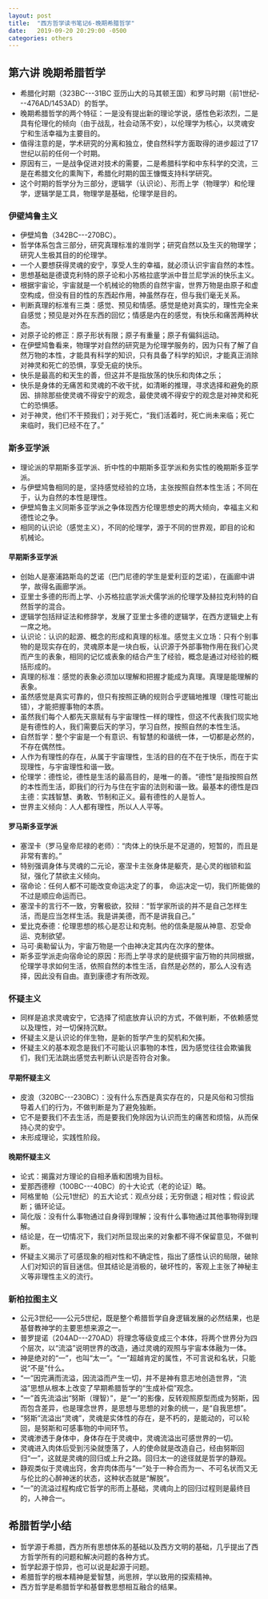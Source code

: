 ```yaml
---
layout: post
title:  "西方哲学读书笔记6-晚期希腊哲学"
date:   2019-09-20 20:29:00 -0500
categories: others
---
```


## 第六讲 晚期希腊哲学

* 希腊化时期（323BC---31BC 亚历山大的马其顿王国）和罗马时期（前1世纪---476AD/1453AD）的哲学。  
* 晚期希腊哲学的两个特征：一是没有提出新的理论学说，感性色彩浓烈，二是具有伦理化的倾向（由于战乱，社会动荡不安），以伦理学为核心，以灵魂安宁和生活幸福为主要目的。  
* 值得注意的是，学术研究的分离和独立，使自然科学方面取得的进步超过了17世纪以前的任何一个时期。  
* 原因有三，一是战争促进对技术的需要，二是希腊科学和中东科学的交流，三是在希腊文化的熏陶下，希腊化时期的国王慷慨支持科学研究。  
* 这个时期的哲学分为三部分，逻辑学（认识论）、形而上学（物理学）和伦理学，逻辑学是工具，物理学是基础，伦理学是目的。  

### 伊壁鸠鲁主义

* 伊壁鸠鲁（342BC---270BC）。  
* 哲学体系包含三部分，研究真理标准的准则学；研究自然以及生灭的物理学；研究人生极其目的的伦理学。  
* 一个人要想获得灵魂的安宁，享受人生的幸福，就必须认识宇宙自然的本性。  
* 思想基础是德谟克利特的原子论和小苏格拉底学派中昔兰尼学派的快乐主义。  
* 根据宇宙论，宇宙就是一个机械论的物质的自然宇宙，世界万物是由原子和虚空构成，但没有目的性的东西起作用，神虽然存在，但与我们毫无关系。  
* 判断真理的标准有三类：感觉、预见和情感。感觉是绝对真实的，理性完全来自感觉；预见是对外在东西的回忆；情感是内在的感觉，有快乐和痛苦两种状态。  
* 对原子论的修正：原子形状有限；原子有重量；原子有偏斜运动。  
* 在伊壁鸠鲁看来，物理学对自然的研究是为伦理学服务的，因为只有了解了自然万物的本性，才能具有科学的知识，只有具备了科学的知识，才能真正消除对神灵和死亡的恐惧，享受无疵的快乐。  
* 快乐是最高的和天生的善，但这并不是指放荡的快乐和肉体之乐；  
* 快乐是身体的无痛苦和灵魂的不收干扰，如清晰的推理，寻求选择和避免的原因、排除那些使灵魂不得安宁的观念，最使灵魂不得安宁的观念是对神灵和死亡的恐惧感。  
* 对于神灵，他们不干预我们；对于死亡，“我们活着时，死亡尚未来临；死亡来临时，我们已经不在了。”  

### 斯多亚学派

* 理论派的早期斯多亚学派、折中性的中期斯多亚学派和务实性的晚期斯多亚学派。  
* 与伊壁鸠鲁相同的是，坚持感觉经验的立场，主张按照自然本性生活；不同在于，认为自然的本性是理性。  
* 伊壁鸠鲁主义同斯多亚学派之争体现西方伦理思想史的两大倾向，幸福主义和德性论之争。  
* 相同的认识论（感觉主义），不同的伦理学，源于不同的世界观，即目的论和机械论。  

#### 早期斯多亚学派

* 创始人是塞浦路斯岛的芝诺（巴门尼德的学生是爱利亚的芝诺），在画廊中讲学，故得名画廊学派。  
* 亚里士多德的形而上学、小苏格拉底学派犬儒学派的伦理学及赫拉克利特的自然哲学的混合。  
* 逻辑学包括辩证法和修辞学，发展了亚里士多德的逻辑学，在西方逻辑史上有一席之地。  
* 认识论：认识的起源、概念的形成和真理的标准。感觉主义立场：只有个别事物的是现实存在的，灵魂原本是一块白板，认识源于外部事物作用在我们心灵而产生的表象，相同的记忆或表象的结合产生了经验，概念是通过对经验的概括形成的。  
* 真理的标准：感觉的表象必须加以理解和把握才能成为真理。真理是能理解的表象。  
* 虽然感觉是真实可靠的，但只有按照正确的规则合乎逻辑地推理（理性可能出错），才能把握事物的本质。  
* 虽然我们每个人都先天禀赋有与宇宙理性一样的理性，但这不代表我们现实地是有德性的人，我们需要后天的学习，学习自然，按照自然的本性生活。  
* 自然哲学：整个宇宙是一个有意识、有智慧的和谐统一体，一切都是必然的，不存在偶然性。  
* 人作为有理性的存在，从属于宇宙理性，生活的目的在不在于快乐，而在于实现理性，与宇宙理性和谐一致。  
* 伦理学：德性论，德性是生活的最高目的，是唯一的善。“德性”是指按照自然的本性而生活，即我们的行为与住在宇宙的法则和谐一致。最基本的德性是四主德：实践智慧、勇敢、节制和正义。最有德性的人是哲人。  
* 世界主义倾向：人人都有理性，所以人人平等。  

#### 罗马斯多亚学派

* 塞涅卡（罗马皇帝尼禄的老师）：“肉体上的快乐是不足道的，短暂的，而且是非常有害的。”  
* 特别强调身体与灵魂的二元论，塞涅卡主张身体是躯壳，是心灵的枷锁和监狱，强化了禁欲主义倾向。  
* 宿命论：任何人都不可能改变命运决定了的事， 命运决定一切，我们所能做的不过是顺应命运而已。  
* 塞涅卡的言行不一致，穷奢极欲，狡辩：“哲学家所谈的并不是自己怎样生活，而是应当怎样生活。我是讲美德，而不是讲我自己。”  
* 爱比克泰德：伦理思想的核心是忍让和克制。他的信条是服从神意、忍受命运、克制欲望。  
* 马可·奥勒留认为，宇宙万物是一个由神决定其内在次序的整体。  
* 斯多亚学派走向宿命论的原因：形而上学寻求的是统摄宇宙万物的共同根据，伦理学寻求如何生活，依照自然的本性生活，自然是必然的，那么人没有选择，因此没有自由。直到康德才有所改观。  

### 怀疑主义

* 同样是追求灵魂安宁，它选择了彻底放弃认识的方式，不做判断，不依赖感觉以及理性，对一切保持沉默。  
* 怀疑主义是认识论的伴生物，是新的哲学产生的契机和欠揍。  
* 怀疑主义的基本观念是我们不可能认识事物的本性，因为感觉往往会欺骗我们，我们无法跳出感觉去判断认识是否符合对象。  

#### 早期怀疑主义

* 皮浪（320BC---230BC）：没有什么东西是真实存在的，只是风俗和习惯指导着人们的行为，不做判断是为了避免独断。  
* 它不是要我们不去生活，而是要我们免除因为认识而生的痛苦和烦恼，从而保持心灵的安宁。  
* 未形成理论，实践性阶段。  

#### 晚期怀疑主义

* 论式：揭露对方理论的自相矛盾和困境为目标。  
* 爱那西德穆（100BC---40BC）的十大论式（老的论证）略。  
* 阿格里帕（公元1世纪）的五大论式：观点分歧；无穷倒退；相对性；假设武断；循环论证。  
* 简化版：没有什么事物通过自身得到理解；没有什么事物通过其他事物得到理解。  
* 结论是，在一切情况下，我们对所显现出来的对象都不得不保留意见，不做判断。  
* 怀疑主义揭示了可感现象的相对性和不确定性，指出了感性认识的局限，破除人们对知识的盲目迷信。但其结论是消极的，破坏性的，客观上主张了神秘主义等非理性主义的流行。  

### 新柏拉图主义

* 公元3世纪——公元5世纪，既是整个希腊哲学自身逻辑发展的必然结果，也是基督教神学的主要思想来源之一。  
* 普罗提诺（204AD---270AD）将理念等级变成三个本体，将两个世界分为四个层次，以“流溢”说明世界的改造，通过灵魂的观照与宇宙本体融为一体。  
* 神是绝对的“一”，也叫“太一”。“一”超越肯定的属性，不可言说和名状，只能说“不是”什么。  
* “一”因完满而流溢，因流溢而产生一切，并不是神有意志地创造世界，“流溢”思想从根本上改变了早期希腊哲学的“生成补偿”观念。  
* “一”首先流溢出“努斯（理智）”，是“一”的影像，反转观照原型而成为努斯，因而包含差异，也是理念世界，是思想与思想的对象的统一，是“自我思想”。  
* “努斯”流溢出“灵魂”，灵魂是实体性的存在，是不朽的，是能动的，可以轮回，是努斯和可感事物的中间环节。  
* 灵魂渗透于身体中，身体存在于灵魂中，灵魂流溢出可感世界的一切。  
* 灵魂进入肉体后受到污染就堕落了，人的使命就是改造自己，经由努斯回归“一”，这就是灵魂的回归或上升之路。回归太一的途径就是哲学的静观。  
* 静观类似于灵魂出窍，舍弃肉体而与“一”处于一种合而为一、不可名状而又无与伦比的心醉神迷的状态，这种状态就是“解脱”。  
* “一”的流溢过程构成它哲学的形而上基础，灵魂向上的回归过程则是最终目的，人神合一。  

## 希腊哲学小结
* 哲学源于希腊，西方所有思想体系的基础以及西方文明的基础，几乎提出了西方哲学所有的问题和解决问题的各种方式。    
* 哲学起源于惊异，也可以说是起源于问题。    
* 希腊哲学的根本精神是爱智慧，尚思辨，学以致用的探索精神。    
* 西方哲学是希腊哲学和基督教思想相互融合的结果。  